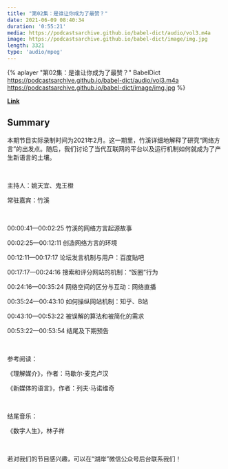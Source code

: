 ```yaml
---
title: "第02集：是谁让你成为了最赞？"
date: 2021-06-09 08:40:34
duration: '0:55:21'
media: https://podcastsarchive.github.io/babel-dict/audio/vol3.m4a
image: https://podcastsarchive.github.io/babel-dict/image/img.jpg
length: 3321
type: 'audio/mpeg'
---
```


{% aplayer "第02集：是谁让你成为了最赞？" BabelDict  https://podcastsarchive.github.io/babel-dict/audio/vol3.m4a https://podcastsarchive.github.io/babel-dict/image/img.jpg %}

**[Link](https://www.xiaoyuzhoufm.com/episode/60c08359f38bcf7d331bd614)**

## Summary
<p>本期节目实际录制时间为2021年2月。这一期里，竹溪详细地解释了研究“网络方言”的出发点。随后，我们讨论了当代互联网的平台以及运行机制如何就成为了产生新语言的土壤。</p><p><br /></p><p>主持人：姚天宜、鬼王橙</p><p>常驻嘉宾：竹溪</p><p><br /></p><p>00:00:41—00:02:25 竹溪的网络方言起源故事</p><p>00:02:25—00:12:11 创造网络方言的环境</p><p>00:12:11—00:17:17 论坛发言机制与用户：百度贴吧</p><p>00:17:17—00:24:16 搜索和评分网站的机制：“饭圈”行为</p><p>00:24:16—00:35:24 网络空间的区分与互动：网络直播</p><p>00:35:24—00:43:10 如何操纵网站机制：知乎、B站</p><p>00:43:10—00:53:22 被误解的算法和被简化的需求</p><p>00:53:22—00:53:54 结尾及下期预告</p><p><br /></p><p>参考阅读：</p><p>《理解媒介》，作者：马歇尔·麦克卢汉</p><p>《新媒体的语言》，作者：列夫·马诺维奇</p><p><br /></p><p>结尾音乐：</p><p>《数字人生》，林子祥</p><p><br /></p><p>若对我们的节目感兴趣，可以在“湖岸”微信公众号后台联系我们！</p>
    